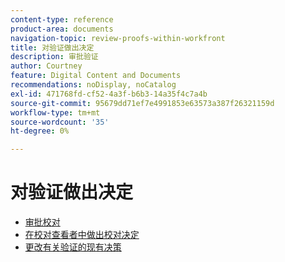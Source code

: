 ```yaml
---
content-type: reference
product-area: documents
navigation-topic: review-proofs-within-workfront
title: 对验证做出决定
description: 审批验证
author: Courtney
feature: Digital Content and Documents
recommendations: noDisplay, noCatalog
exl-id: 471768fd-cf52-4a3f-b6b3-14a35f4c7a4b
source-git-commit: 95679dd71ef7e4991853e63573a387f26321159d
workflow-type: tm+mt
source-wordcount: '35'
ht-degree: 0%

---
```


# 对验证做出决定

* [审批校对](../../../../review-and-approve-work/proofing/reviewing-proofs-within-workfront/make-a-decision-on-a-proof/approve-proof.md)
* [在校对查看者中做出校对决定](../../../../review-and-approve-work/proofing/reviewing-proofs-within-workfront/make-a-decision-on-a-proof/make-decisions-on-proof.md)
* [更改有关验证的现有决策](../../../../review-and-approve-work/proofing/reviewing-proofs-within-workfront/make-a-decision-on-a-proof/change-existing-decision.md)
